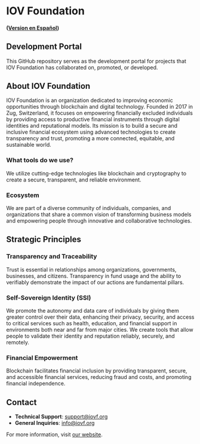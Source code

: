 # IOV Foundation 
#### ([Version en Español](./README.md))

## Development Portal

This GitHub repository serves as the development portal for projects that IOV Foundation has collaborated on, promoted, or developed.

## About IOV Foundation

IOV Foundation is an organization dedicated to improving economic opportunities through blockchain and digital technology. Founded in 2017 in Zug, Switzerland, it focuses on empowering financially excluded individuals by providing access to productive financial instruments through digital identities and reputational models. Its mission is to build a secure and inclusive financial ecosystem using advanced technologies to create transparency and trust, promoting a more connected, equitable, and sustainable world.

### What tools do we use?
We utilize cutting-edge technologies like blockchain and cryptography to create a secure, transparent, and reliable environment.

### Ecosystem

We are part of a diverse community of individuals, companies, and organizations that share a common vision of transforming business models and empowering people through innovative and collaborative technologies.

## Strategic Principles

### Transparency and Traceability
Trust is essential in relationships among organizations, governments, businesses, and citizens. Transparency in fund usage and the ability to verifiably demonstrate the impact of our actions are fundamental pillars.

### Self-Sovereign Identity (SSI)
We promote the autonomy and data care of individuals by giving them greater control over their data, enhancing their privacy, security, and access to critical services such as health, education, and financial support in environments both near and far from major cities. We create tools that allow people to validate their identity and reputation reliably, securely, and remotely.

### Financial Empowerment
Blockchain facilitates financial inclusion by providing transparent, secure, and accessible financial services, reducing fraud and costs, and promoting financial independence.

## Contact

- **Technical Support**: [support@iovf.org](mailto:support@iovf.org)
- **General Inquiries**: [info@iovf.org](mailto:info@iovf.org)

For more information, visit [our website](https://www.iovf.org/).

